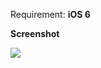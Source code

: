 Requirement: **iOS 6**

**Screenshot**

![](http://f.cl.ly/items/1m0S2N102f0L3b1M3U1T/Screen%20Shot%202012-08-15%20at%201.07.33%20AM.png)